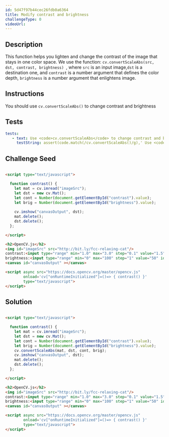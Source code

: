 ```yaml
---
id: 5d47f97b44cec26fdb0a6364
title: Modify contrast and brightness
challengeType: 0
videoUrl:
---
```


## Description
<section id='description'>
This function helps you lighten and change the contrast of the image that stays in one color space. 
We use the function: <code>cv.convertScaleAbs(src, dst, contrast, brightness) </code>, where <code>src</code> is an input image,<code>dst</code> is a destination one, and <code>contrast</code> is a number argument that defines the color depth, <code>brightness</code> is a number argument that enlightens image.
</section>

## Instructions
<section id='instructions'>
You should use <code>cv.convertScaleAbs()</code> to change contrast and brightness
</section>

## Tests
<section id='tests'>

```yml
tests:
   - text: Use <code>cv.convertScaleAbs</code> to change contrast and brightness
     testString: assert(code.match(/cv.convertScaleAbs()/g),' Use <code>cv.convertScaleAbs</code> to change contrast and brightness');
```
</section>

## Challenge Seed

<section id='challengeSeed'>

<div id='html-seed'>

```html

<script type="text/javascript">

  function contrast() {
    let mat = cv.imread("imageSrc");
    let dst = new cv.Mat();
    let cont = Number(document.getElementById("contrast").value);
    let brig = Number(document.getElementById("brightness").value);
    
    cv.imshow("canvasOutput", dst);
    mat.delete();
    dst.delete();
  };

</script>

<h2>OpenCV.js</h2>
<img id="imageSrc" src="http://bit.ly/fcc-relaxing-cat"/>
contrast:<input type="range" min="1.0" max="3.0" step="0.1" value="1.5" id="contrast" onchange="contrast()">
brightness:<input type="range" min="0" max="100" step="1" value="50" id="brightness" onchange="contrast()">
<canvas id="canvasOutput" ></canvas>

<script async src="https://docs.opencv.org/master/opencv.js" 
        onload='cv["onRuntimeInitialized"]=()=> { contrast() }'  
        type="text/javascript">
</script>

```

</div>

</section>

## Solution
<section id='solution'>

```html

<script type="text/javascript">

  function contrast() {
    let mat = cv.imread("imageSrc");
    let dst = new cv.Mat();
    let cont = Number(document.getElementById("contrast").value);
    let brig = Number(document.getElementById("brightness").value);
    cv.convertScaleAbs(mat, dst, cont, brig);
    cv.imshow("canvasOutput", dst);
    mat.delete();
    dst.delete();
  };

</script>

<h2>OpenCV.js</h2>
<img id="imageSrc" src="http://bit.ly/fcc-relaxing-cat"/>
contrast:<input type="range" min="1.0" max="3.0" step="0.1" value="1.5" id="contrast" onchange="contrast()">
brightness:<input type="range" min="0" max="100" step="1" value="50" id="brightness" onchange="contrast()">
<canvas id="canvasOutput" ></canvas>

<script async src="https://docs.opencv.org/master/opencv.js" 
        onload='cv["onRuntimeInitialized"]=()=> { contrast() }'  
        type="text/javascript">
</script>

```

</section>
